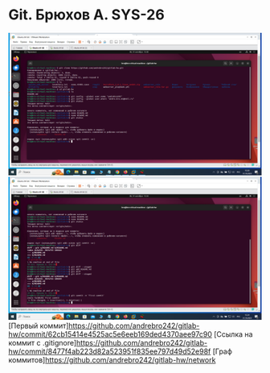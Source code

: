 # Git. Брюхов А. SYS-26 
![Git Status](screenshots/1-1.png)
![Git Status](screenshots/1-2.png)
[Первый коммит]https://github.com/andrebro242/gitlab-hw/commit/62cb15414e4525ac5e6eeb169ded4370aee97c90
[Ссылка на коммит с .gitignore]https://github.com/andrebro242/gitlab-hw/commit/8477f4ab223d82a523951f835ee797d49d52e98f
[Граф коммитов]https://github.com/andrebro242/gitlab-hw/network
